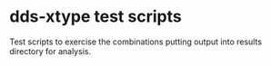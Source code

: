 # dds-xtype test scripts
Test scripts to exercise the combinations putting output into results directory for analysis.

